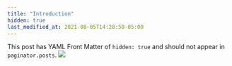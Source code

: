 ```yaml
---
title: "Introduction"
hidden: true
last_modified_at: 2021-08-05T14:28:50-05:00
---
```


This post has YAML Front Matter of `hidden: true` and should not appear in `paginator.posts`.
![](/images/output_2_1.png)
